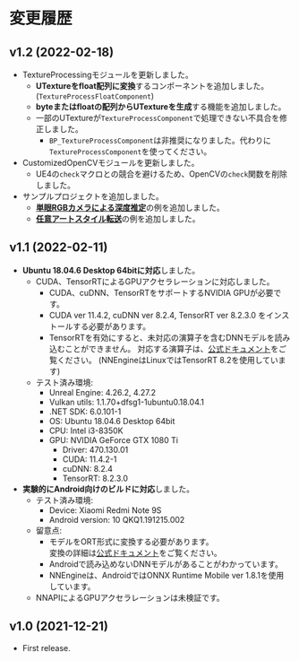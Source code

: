 # 変更履歴

## v1.2 (2022-02-18)
- TextureProcessingモジュールを更新しました。
    - **UTextureをfloat配列に変換**するコンポーネントを追加しました。(`TextureProcessFloatComponent`)
    - **byteまたはfloatの配列からUTextureを生成**する機能を追加しました。
    - 一部のUTextureが`TextureProcessComponent`で処理できない不具合を修正しました。
        - `BP_TextureProcessComponent`は非推奨になりました。代わりに`TextureProcessComponent`を使ってください。
- CustomizedOpenCVモジュールを更新しました。
    - UE4の`check`マクロとの競合を避けるため、OpenCVの`check`関数を削除しました。
- サンプルプロジェクトを追加しました。
    - [**単眼RGBカメラによる深度推定**](https://github.com/KenjiAsaba/Monocular-Depth-Estimation-on-UE4)の例を追加しました。
    - [**任意アートスタイル転送**](https://github.com/KenjiAsaba/Artistic-Style-Transfer-on-UE4)の例を追加しました。


## v1.1 (2022-02-11)
- **Ubuntu 18.04.6 Desktop 64bitに対応**しました。
    - CUDA、TensorRTによるGPUアクセラレーションに対応しました。
        - CUDA、cuDNN、TensorRTをサポートするNVIDIA GPUが必要です。
        - CUDA ver 11.4.2, cuDNN ver 8.2.4, TensorRT ver 8.2.3.0 をインストールする必要があります。
        - TensorRTを有効にすると、未対応の演算子を含むDNNモデルを読み込むことができません。 
            対応する演算子は、[公式ドキュメント](https://github.com/onnx/onnx-tensorrt/blob/85e79f629fb546a75d61e3027fb259a9529144fe/docs/operators.md)をご覧ください。
            (NNEngineはLinuxではTensorRT 8.2を使用しています)
    - テスト済み環境:
        - Unreal Engine: 4.26.2, 4.27.2
        - Vulkan utils: 1.1.70+dfsg1-1ubuntu0.18.04.1
        - .NET SDK: 6.0.101-1
        - OS: Ubuntu 18.04.6 Desktop 64bit
        - CPU: Intel i3-8350K
        - GPU: NVIDIA GeForce GTX 1080 Ti
            - Driver: 470.130.01
            - CUDA: 11.4.2-1
            - cuDNN: 8.2.4
            - TensorRT: 8.2.3.0
- **実験的にAndroid向けのビルドに対応**しました。
    - テスト済み環境:
        - Device: Xiaomi Redmi Note 9S
        - Android version: 10 QKQ1.191215.002
    - 留意点:
        - モデルをORT形式に変換する必要があります。  
            変換の詳細は[公式ドキュメント](https://onnxruntime.ai/docs/reference/ort-model-format.html)をご覧ください。
        - Androidで読み込めないDNNモデルがあることがわかっています。
        - NNEngineは、AndroidではONNX Runtime Mobile ver 1.8.1を使用しています。
    - NNAPIによるGPUアクセラレーションは未検証です。
    
## v1.0 (2021-12-21)
- First release.
